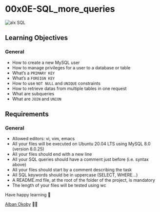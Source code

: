 # 00x0E-SQL_more_queries

<img src="https://magoe.fr/blog/images/blog_48.png" alt="alx SQL" />

## Learning Objectives
### General
- How to create a new MySQL user
- How to manage privileges for a user to a database or table
- What’s a `PRIMARY KEY`
- What’s a `FOREIGN KEY`
- How to use `NOT NULL` and `UNIQUE` constraints
- How to retrieve datas from multiple tables in one request
- What are subqueries
- What are `JOIN` and `UNION`

## Requirements
### General
- Allowed editors: vi, vim, emacs
- All your files will be executed on Ubuntu 20.04 LTS using MySQL 8.0 (version 8.0.25)
- All your files should end with a new line
- All your SQL queries should have a comment just before (i.e. syntax above)
- All your files should start by a comment describing the task
- All SQL keywords should be in uppercase (SELECT, WHERE…)
- A README.md file, at the root of the folder of the project, is mandatory
- The length of your files will be tested using wc


Have happy learning 🚀 <br>

[Alban Okoby](https://github.com/alban-okoby)  🐱‍👤

